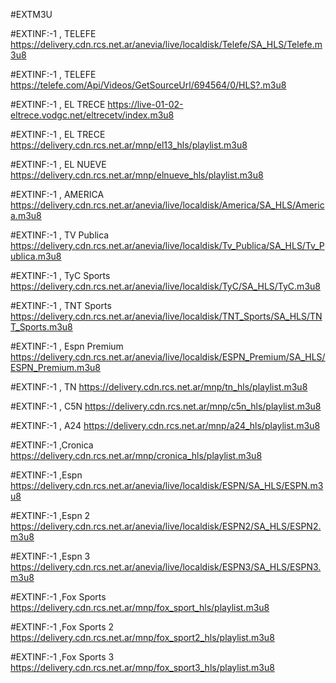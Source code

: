 #EXTM3U

#EXTINF:-1 , TELEFE 
https://delivery.cdn.rcs.net.ar/anevia/live/localdisk/Telefe/SA_HLS/Telefe.m3u8

#EXTINF:-1 , TELEFE 
https://telefe.com/Api/Videos/GetSourceUrl/694564/0/HLS?.m3u8

#EXTINF:-1 , EL TRECE 
https://live-01-02-eltrece.vodgc.net/eltrecetv/index.m3u8

#EXTINF:-1 , EL TRECE 
https://delivery.cdn.rcs.net.ar/mnp/el13_hls/playlist.m3u8

#EXTINF:-1 , EL NUEVE 
https://delivery.cdn.rcs.net.ar/mnp/elnueve_hls/playlist.m3u8

#EXTINF:-1 , AMERICA
https://delivery.cdn.rcs.net.ar/anevia/live/localdisk/America/SA_HLS/America.m3u8

#EXTINF:-1 , TV Publica
https://delivery.cdn.rcs.net.ar/anevia/live/localdisk/Tv_Publica/SA_HLS/Tv_Publica.m3u8

#EXTINF:-1 , TyC Sports
https://delivery.cdn.rcs.net.ar/anevia/live/localdisk/TyC/SA_HLS/TyC.m3u8


#EXTINF:-1 , TNT Sports
https://delivery.cdn.rcs.net.ar/anevia/live/localdisk/TNT_Sports/SA_HLS/TNT_Sports.m3u8

#EXTINF:-1 , Espn Premium
https://delivery.cdn.rcs.net.ar/anevia/live/localdisk/ESPN_Premium/SA_HLS/ESPN_Premium.m3u8

#EXTINF:-1 , TN
https://delivery.cdn.rcs.net.ar/mnp/tn_hls/playlist.m3u8

#EXTINF:-1 , C5N
https://delivery.cdn.rcs.net.ar/mnp/c5n_hls/playlist.m3u8

#EXTINF:-1 , A24
https://delivery.cdn.rcs.net.ar/mnp/a24_hls/playlist.m3u8

#EXTINF:-1 ,Cronica
https://delivery.cdn.rcs.net.ar/mnp/cronica_hls/playlist.m3u8

#EXTINF:-1 ,Espn
https://delivery.cdn.rcs.net.ar/anevia/live/localdisk/ESPN/SA_HLS/ESPN.m3u8

#EXTINF:-1 ,Espn 2
https://delivery.cdn.rcs.net.ar/anevia/live/localdisk/ESPN2/SA_HLS/ESPN2.m3u8

#EXTINF:-1 ,Espn 3
https://delivery.cdn.rcs.net.ar/anevia/live/localdisk/ESPN3/SA_HLS/ESPN3.m3u8

#EXTINF:-1 ,Fox Sports
https://delivery.cdn.rcs.net.ar/mnp/fox_sport_hls/playlist.m3u8

#EXTINF:-1 ,Fox Sports 2
https://delivery.cdn.rcs.net.ar/mnp/fox_sport2_hls/playlist.m3u8

#EXTINF:-1 ,Fox Sports 3
https://delivery.cdn.rcs.net.ar/mnp/fox_sport3_hls/playlist.m3u8








